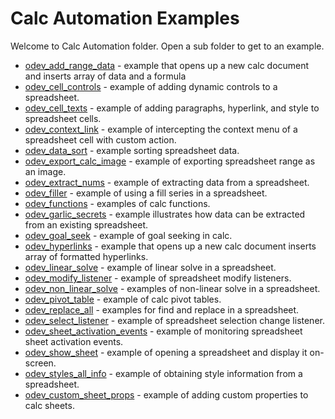 # Calc Automation Examples

Welcome to Calc Automation folder. Open a sub folder to get to an example.

- [odev_add_range_data](./odev_add_range_data/) - example that opens up a new calc document and inserts array of data and a formula
- [odev_cell_controls](./odev_cell_controls/) - example of adding dynamic controls to a spreadsheet.
- [odev_cell_texts](./odev_cell_texts/) - example of adding paragraphs, hyperlink, and style to spreadsheet cells.
- [odev_context_link](./odev_context_link/) - example of intercepting the context menu of a spreadsheet cell with custom action.
- [odev_data_sort](./odev_data_sort/) - example sorting spreadsheet data.
- [odev_export_calc_image](./odev_export_calc_image/) - example of exporting spreadsheet range as an image.
- [odev_extract_nums](./odev_extract_nums/) - example of extracting data from a spreadsheet.
- [odev_filler](./odev_filler/) - example of using a fill series in a spreadsheet.
- [odev_functions](./odev_functions/) - examples of calc functions.
- [odev_garlic_secrets](./odev_garlic_secrets/) - example illustrates how data can be extracted from an existing spreadsheet.
- [odev_goal_seek](./odev_goal_seek/) - example of goal seeking in calc.
- [odev_hyperlinks](./odev_hyperlinks/) - example that opens up a new calc document inserts array of formatted hyperlinks.
- [odev_linear_solve](./odev_linear_solve/) - example of linear solve in a spreadsheet.
- [odev_modify_listener](./odev_modify_listener/) - example of spreadsheet modify listeners.
- [odev_non_linear_solve](./odev_non_linear_solve/) - examples of non-linear solve in a spreadsheet.
- [odev_pivot_table](./odev_pivot_table/) - example of calc pivot tables.
- [odev_replace_all](./odev_replace_all/) - examples for find and replace in a spreadsheet.
- [odev_select_listener](./odev_select_listener/) - example of spreadsheet selection change listener.
- [odev_sheet_activation_events](./odev_sheet_activation_event/) - example of monitoring spreadsheet sheet activation events.
- [odev_show_sheet](./odev_show_sheet/) - example of opening a spreadsheet and display it on-screen.
- [odev_styles_all_info](./odev_styles_all_info/) - example of obtaining style information from a spreadsheet.
- [odev_custom_sheet_props](./odev_custom_sheet_props/) - example of adding custom properties to calc sheets.
